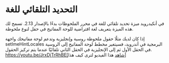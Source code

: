# التحديد التلقائي للغة
في أنكيدرويد ميزة تحديد تلقائي للغة في محرر الملحوظات بدءًا بالإصدار 2.13.
تسمح لك هذه الميزة بتعريف لغة افتراضية للوحة المفاتيح في حقل لنوع ملحوظة.

إذا كان لديك مثلًا حقول ملحوظة روسية وإنجليزية وتدعم لوحة مفاتيحك
واجهة setImeHintLocales البرمجية في أندرويد، فسيتغير مخطط لوحة المفاتيح
إلى الروسية في الحقل الأول ثم إلى الإنجليزية في الحقل الثاني تلقائيًا عندما يتم
تركيز الحقول. https://youtu.be/JrxDjTrRhBE[شاهد هذا الفيديو لترى كيف هذا]
